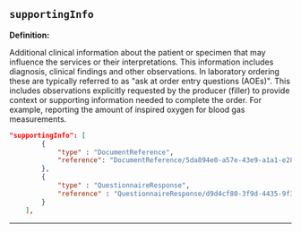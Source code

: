 ## `supportingInfo`

<b>Definition:</b><br>

Additional clinical information about the patient or specimen that may influence the services or their interpretations. This information includes diagnosis, clinical findings and other observations. In laboratory ordering these are typically referred to as "ask at order entry questions (AOEs)". This includes observations explicitly requested by the producer (filler) to provide context or supporting information needed to complete the order. For example, reporting the amount of inspired oxygen for blood gas measurements.

```json
"supportingInfo": [
        {
            "type" : "DocumentReference",
            "reference": "DocumentReference/5da894e0-a57e-43e9-a1a1-e283a484003c"
        },
        {
            "type" : "QuestionnaireResponse",
            "reference" : "QuestionnaireResponse/d9d4cf80-3f9d-4435-9f3b-e6efb09ad654"
        }
    ],
```

---